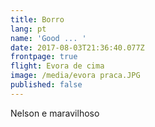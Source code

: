 ```yaml
---
title: Borro
lang: pt
name: 'Good ... '
date: 2017-08-03T21:36:40.077Z
frontpage: true
flight: Evora de cima
image: /media/evora praca.JPG
published: false
---
```

Nelson e maravilhoso 

